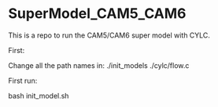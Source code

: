 # SuperModel_CAM5_CAM6


This is a repo to run the CAM5/CAM6 super model with CYLC. 

First: 

Change all the path names in: 
./init_models 
./cylc/flow.c

First run:

bash init_model.sh
